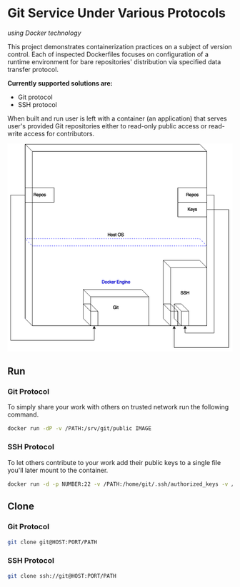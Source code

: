 # Git Service Under Various Protocols
_using Docker technology_

This project demonstrates containerization practices on a subject of version control. Each of inspected Dockerfiles focuses on configuration of a runtime environment for bare repositories' distribution via specified data transfer protocol.

__Currently supported solutions are:__
- Git protocol
- SSH protocol

When built and run user is left with a container (an application) that serves user's provided Git repositories either to read-only public access or read-write access for contributors.

![Alt text](Resources/git.png)

## Run
### Git Protocol

To simply share your work with others on trusted network run the following command.
```bash
docker run -dP -v /PATH:/srv/git/public IMAGE
```

### SSH Protocol

To let others contribute to your work add their public keys to a single file you'll later mount to the container.
```bash
docker run -d -p NUMBER:22 -v /PATH:/home/git/.ssh/authorized_keys -v /PATH:/srv/git/private felicio/ssh
```

## Clone
### Git Protocol
```bash
git clone git@HOST:PORT/PATH
```


### SSH Protocol
```bash
git clone ssh://git@HOST:PORT/PATH
```
